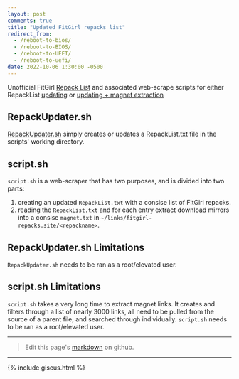 ```yaml
---
layout: post
comments: true
title: "Updated FitGirl repacks list"
redirect_from:
  - /reboot-to-bios/
  - /reboot-to-BIOS/
  - /reboot-to-UEFI/
  - /reboot-to-uefi/
date: 2022-10-06 1:30:00 -0500
---
```

Unofficial FitGirl [Repack List](https://files.serverboi.org/s/RepackList.txt) and associated web-scrape scripts for either RepackList [updating](https://github.com/JakeTurner616/FitGirl-Repack-List/blob/main/RepackUpdater.sh) or [updating + magnet extraction](https://github.com/JakeTurner616/FitGirl-Repack-List/blob/main/script.sh)

## RepackUpdater.sh

[RepackUpdater.sh](https://github.com/JakeTurner616/FitGirl-Repack-List/blob/main/RepackUpdater.sh) simply creates or updates a RepackList.txt file in the scripts' working directory.

## script.sh

`script.sh` is a web-scraper that has two purposes, and is divided into two parts:

1. creating an updated `RepackList.txt` with a consise list of FitGirl repacks.
2. reading the `RepackList.txt` and for each entry extract download mirrors into a consise `magnet.txt` in `~/links/fitgirl-repacks.site/<repackname>`.

## RepackUpdater.sh Limitations

`RepackUpdater.sh` needs to be ran as a root/elevated user.

## script.sh Limitations

`script.sh` takes a very long time to extract magnet links. It creates and filters through a list of nearly 3000 links, all need to be pulled from the source of a parent file, and searched through individually.
`script.sh` needs to be ran as a root/elevated user.

---

> Edit this page's <a href="https://github.com/JakeTurner616/JakeTurner616.github.io/blob/main/{{page.path}}">markdown</a> on github.

---

{% include giscus.html %}
